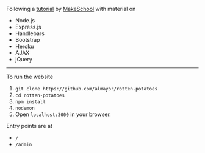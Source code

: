 Following a [tutorial](https://www.makeschool.com/academy/track/rotten-potatoes---movie-reviews-with-express-js) by [MakeSchool](www.makeschool.com) with material on

 - Node.js
 - Express.js
 - Handlebars
 - Bootstrap
 - Heroku
 - AJAX
 - jQuery

---

To run the website
 
 1. `git clone https://github.com/almayor/rotten-potatoes`
 2. `cd rotten-potatoes`
 3. `npm install`
 4. `nodemon`
 5. Open `localhost:3000` in your browser. 

Entry points are at

- `/`
- `/admin`